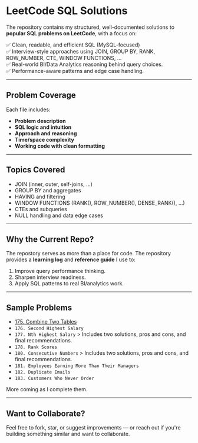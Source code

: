 # LeetCode SQL Solutions

The repository contains my structured, well-documented solutions to **popular SQL problems on LeetCode**, with a focus on:

✅ Clean, readable, and efficient SQL (MySQL-focused)  
✅ Interview-style approaches using JOIN, GROUP BY, RANK, ROW_NUMBER, CTE, WINDOW FUNCTIONS, ...  
✅ Real-world BI/Data Analytics reasoning behind query choices.  
✅ Performance-aware patterns and edge case handling.  

---

## Problem Coverage

Each file includes:
- **Problem description**
- **SQL logic and intuition**
- **Approach and reasoning**
- **Time/space complexity**
- **Working code with clean formatting**

---

## Topics Covered

- JOIN (inner, outer, self-joins, ...)
- GROUP BY and aggregates
- HAVING and filtering
- WINDOW FUNCTIONS (RANK(), ROW_NUMBER(), DENSE_RANK(), ...)
- CTEs and subqueries
- NULL handling and data edge cases

---

## Why the Current Repo?

The repostory serves as more than a place for code.  The repository provides a **learning log** and **reference guide** I use to:
1. Improve query performance thinking.
2. Sharpen interview readiness.
3. Apply SQL patterns to real BI/analytics work.

---

## Sample Problems

- [175. Combine Two Tables]([https://github.com/yourusername/your-repo/blob/main/sql/175-combine-two-tables.sql](https://github.com/davidcn2/leetcode-sql-solutions/blob/main/Problem%3A%20175%3A%20Combine%20Two%20Tables))
- `176. Second Highest Salary`
- `177. Nth Highest Salary` > Includes two solutions, pros and cons, and final recommendations.
- `178. Rank Scores`
- `180. Consecutive Numbers` > Includes two solutions, pros and cons, and final recommendations.
- `181. Employees Earning More Than Their Managers`
- `182. Duplicate Emails`
- `183. Customers Who Never Order`

More coming as I complete them.

---

## Want to Collaborate?

Feel free to fork, star, or suggest improvements — or reach out if you're building something similar and want to collaborate.
